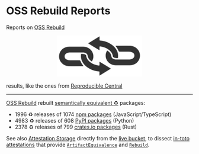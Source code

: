 OSS Rebuild Reports
===================

Reports on [OSS Rebuild](https://docs.oss-rebuild.dev/)

<div align="center"><a href="https://docs.oss-rebuild.dev/"">
  <picture>
    <source media="(prefers-color-scheme: dark)" srcset="https://raw.githubusercontent.com/google/oss-rebuild/main/site/logo-light.svg">
    <source media="(prefers-color-scheme: light)" srcset="https://raw.githubusercontent.com/google/oss-rebuild/main/site/logo-dark.svg">
    <img alt="OSS Rebuild logo" src="https://raw.githubusercontent.com/google/oss-rebuild/main/site/logo-dark.svg" height="110" width="230">
  </picture>
</a></div>

results, like the ones from [Reproducible Central](../reproducible-central/)

--------------------------------------------------------------------------------------------------------------------------

[OSS Rebuild](https://docs.oss-rebuild.dev/) rebuilt [semantically equivalent :recycle:](https://github.com/jvm-repo-rebuild/reproducible-central/blob/master/doc/stabilize.md) packages:
<!-- BEGIN GENERATED SUMMARY -->
- 1996 :recycle: releases of 1074 [npm packages](npm.md) (JavaScript/TypeScript)
- 4983 :recycle: releases of 608 [PyPI packages](pypi.md) (Python)
- 2378 :recycle: releases of 799 [crates.io packages](cratesio.md) (Rust)
<!-- END GENERATED SUMMARY -->

See also [Attestation Storage](https://docs.oss-rebuild.dev/storage.html) directly from the [live bucket](https://console.cloud.google.com/storage/browser/google-rebuild-attestations), to dissect [in-toto attestations](https://github.com/in-toto/attestation/blob/v1.1.0/spec/README.md) that provide [`ArtifactEquivalence`](https://docs.oss-rebuild.dev/builds/ArtifactEquivalence@v0.1) and [`Rebuild`](https://docs.oss-rebuild.dev/builds/Rebuild@v0.1).
